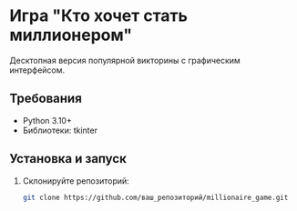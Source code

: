 # Игра "Кто хочет стать миллионером"

Десктопная версия популярной викторины с графическим интерфейсом.

## Требования
- Python 3.10+
- Библиотеки: tkinter

## Установка и запуск
1. Склонируйте репозиторий:
   ```bash
   git clone https://github.com/ваш_репозиторий/millionaire_game.git
